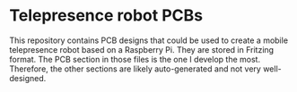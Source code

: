 # Telepresence robot PCBs
This repository contains PCB designs that could be used to create a mobile telepresence robot based on a Raspberry Pi.
They are stored in Fritzing format.
The PCB section in those files is the one I develop the most.
Therefore, the other sections are likely auto-generated and not very well-designed.
